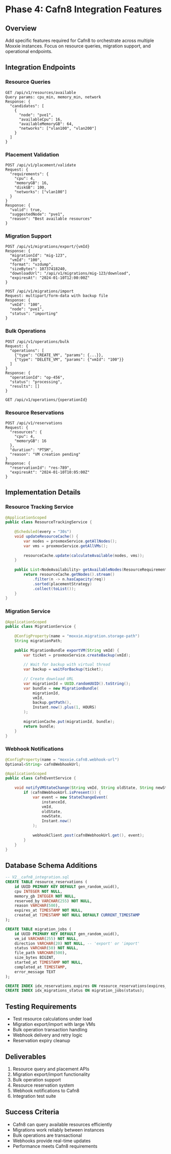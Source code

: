 # Phase 4: Cafn8 Integration Features

## Overview
Add specific features required for Cafn8 to orchestrate across multiple Moxxie instances. Focus on resource queries, migration support, and operational endpoints.

## Integration Endpoints

### Resource Queries
```
GET /api/v1/resources/available
Query params: cpu_min, memory_min, network
Response: {
  "candidates": [
    {
      "node": "pve1",
      "availableCpu": 16,
      "availableMemoryGB": 64,
      "networks": ["vlan100", "vlan200"]
    }
  ]
}
```

### Placement Validation
```
POST /api/v1/placement/validate
Request: {
  "requirements": {
    "cpu": 4,
    "memoryGB": 16,
    "diskGB": 100,
    "networks": ["vlan100"]
  }
}
Response: {
  "valid": true,
  "suggestedNode": "pve1",
  "reason": "Best available resources"
}
```

### Migration Support
```
POST /api/v1/migrations/export/{vmId}
Response: {
  "migrationId": "mig-123",
  "vmId": "100",
  "format": "vzdump",
  "sizeBytes": 10737418240,
  "downloadUrl": "/api/v1/migrations/mig-123/download",
  "expiresAt": "2024-01-10T12:00:00Z"
}

POST /api/v1/migrations/import
Request: multipart/form-data with backup file
Response: {
  "vmId": "100",
  "node": "pve1",
  "status": "importing"
}
```

### Bulk Operations
```
POST /api/v1/operations/bulk
Request: {
  "operations": [
    {"type": "CREATE_VM", "params": {...}},
    {"type": "DELETE_VM", "params": {"vmId": "100"}}
  ]
}
Response: {
  "operationId": "op-456",
  "status": "processing",
  "results": []
}

GET /api/v1/operations/{operationId}
```

### Resource Reservations
```
POST /api/v1/reservations
Request: {
  "resources": {
    "cpu": 4,
    "memoryGB": 16
  },
  "duration": "PT5M",
  "reason": "VM creation pending"
}
Response: {
  "reservationId": "res-789",
  "expiresAt": "2024-01-10T10:05:00Z"
}
```

## Implementation Details

### Resource Tracking Service
```java
@ApplicationScoped
public class ResourceTrackingService {
    
    @Scheduled(every = "30s")
    void updateResourceCache() {
        var nodes = proxmoxService.getAllNodes();
        var vms = proxmoxService.getAllVMs();
        
        resourceCache.update(calculateAvailable(nodes, vms));
    }
    
    public List<NodeAvailability> getAvailableNodes(ResourceRequirements req) {
        return resourceCache.getNodes().stream()
            .filter(n -> n.hasCapacity(req))
            .sorted(placementStrategy)
            .collect(toList());
    }
}
```

### Migration Service
```java
@ApplicationScoped
public class MigrationService {
    
    @ConfigProperty(name = "moxxie.migration.storage-path")
    String migrationPath;
    
    public MigrationBundle exportVM(String vmId) {
        var ticket = proxmoxService.createBackup(vmId);
        
        // Wait for backup with virtual thread
        var backup = waitForBackup(ticket);
        
        // Create download URL
        var migrationId = UUID.randomUUID().toString();
        var bundle = new MigrationBundle(
            migrationId,
            vmId,
            backup.getPath(),
            Instant.now().plus(1, HOURS)
        );
        
        migrationCache.put(migrationId, bundle);
        return bundle;
    }
}
```

### Webhook Notifications
```java
@ConfigProperty(name = "moxxie.cafn8.webhook-url")
Optional<String> cafn8WebhookUrl;

@ApplicationScoped
public class CafnEventService {
    
    void notifyVMStateChange(String vmId, String oldState, String newState) {
        if (cafn8WebhookUrl.isPresent()) {
            var event = new StateChangeEvent(
                instanceId,
                vmId,
                oldState,
                newState,
                Instant.now()
            );
            
            webhookClient.post(cafn8WebhookUrl.get(), event);
        }
    }
}
```

## Database Schema Additions
```sql
-- V2__cafn8_integration.sql
CREATE TABLE resource_reservations (
    id UUID PRIMARY KEY DEFAULT gen_random_uuid(),
    cpu INTEGER NOT NULL,
    memory_gb INTEGER NOT NULL,
    reserved_by VARCHAR(255) NOT NULL,
    reason VARCHAR(500),
    expires_at TIMESTAMP NOT NULL,
    created_at TIMESTAMP NOT NULL DEFAULT CURRENT_TIMESTAMP
);

CREATE TABLE migration_jobs (
    id UUID PRIMARY KEY DEFAULT gen_random_uuid(),
    vm_id VARCHAR(255) NOT NULL,
    direction VARCHAR(20) NOT NULL, -- 'export' or 'import'
    status VARCHAR(50) NOT NULL,
    file_path VARCHAR(500),
    size_bytes BIGINT,
    started_at TIMESTAMP NOT NULL,
    completed_at TIMESTAMP,
    error_message TEXT
);

CREATE INDEX idx_reservations_expires ON resource_reservations(expires_at);
CREATE INDEX idx_migrations_status ON migration_jobs(status);
```

## Testing Requirements
- Test resource calculations under load
- Migration export/import with large VMs
- Bulk operation transaction handling
- Webhook delivery and retry logic
- Reservation expiry cleanup

## Deliverables
1. Resource query and placement APIs
2. Migration export/import functionality
3. Bulk operation support
4. Resource reservation system
5. Webhook notifications to Cafn8
6. Integration test suite

## Success Criteria
- Cafn8 can query available resources efficiently
- Migrations work reliably between instances
- Bulk operations are transactional
- Webhooks provide real-time updates
- Performance meets Cafn8 requirements